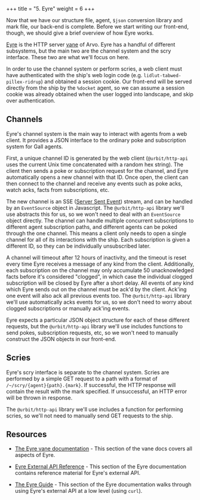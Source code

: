 +++
title = "5. Eyre"
weight = 6
+++

Now that we have our structure file, agent, `$json` conversion library and mark file, our back-end is complete. Before we start writing our front-end, though, we should give a brief overview of how Eyre works.

[Eyre](/system/kernel/eyre) is the HTTP server [vane](/glossary/vane) of Arvo. Eyre has a handful of different subsystems, but the main two are the channel system and the scry interface. These two are what we'll focus on here.

In order to use the channel system or perform scries, a web client must have authenticated with the ship's web login code (e.g. `lidlut-tabwed-pillex-ridrup`) and obtained a session cookie. Our front-end will be served directly from the ship by the `%docket` agent, so we can assume a session cookie was already obtained when the user logged into landscape, and skip over authentication.

## Channels

Eyre's channel system is the main way to interact with agents from a web client. It provides a JSON interface to the ordinary poke and subscription system for Gall agents.

First, a unique channel ID is generated by the web client (`@urbit/http-api` uses the current Unix time concatenated with a random hex string). The client then sends a poke or subscription request for the channel, and Eyre automatically opens a new channel with that ID. Once open, the client can then connect to the channel and receive any events such as poke acks, watch acks, facts from subscriptions, etc.

The new channel is an SSE ([Server Sent Event](https://html.spec.whatwg.org/#server-sent-events)) stream, and can be handled by an `EventSource` object in Javascript. The `@urbit/http-api` library we'll use abstracts this for us, so we won't need to deal with an `EventSource` object directly. The channel can handle multiple concurrent subscriptions to different agent subscription paths, and different agents can be poked through the one channel. This means a client only needs to open a single channel for all of its interactions with the ship. Each subscription is given a different ID, so they can be individually unsubscribed later.

A channel will timeout after 12 hours of inactivity, and the timeout is reset every time Eyre receives a message of any kind from the client. Additionally, each subscription on the channel may only accumulate 50 unacknowledged facts before it's considered "clogged", in which case the individual clogged subscription will be closed by Eyre after a short delay. All events of any kind which Eyre sends out on the channel must be ack'd by the client. Ack'ing one event will also ack all previous events too. The `@urbit/http-api` library we'll use automatically acks events for us, so we don't need to worry about clogged subscriptions or manually ack'ing events.

Eyre expects a particular JSON object structure for each of these different requests, but the `@urbit/http-api` library we'll use includes functions to send pokes, subscription requests, etc, so we won't need to manually construct the JSON objects in our front-end.

## Scries

Eyre's scry interface is separate to the channel system. Scries are performed by a simple GET request to a path with a format of `/~/scry/{agent}{path}.{mark}`. If successful, the HTTP response will contain the result with the mark specified. If unsuccessful, an HTTP error will be thrown in response.

The `@urbit/http-api` library we'll use includes a function for performing scries, so we'll not need to manually send GET requests to the ship.

## Resources

- [The Eyre vane documentation](/system/kernel/eyre) - This section of the vane docs covers all aspects of Eyre.
- [Eyre External API Reference](/system/kernel/eyre/reference/external-api-ref) - This section of the Eyre documentation contains reference material for Eyre's external API.

- [The Eyre Guide](/system/kernel/eyre/guides/guide) - This section of the Eyre documentation walks through using Eyre's external API at a low level (using `curl`).
